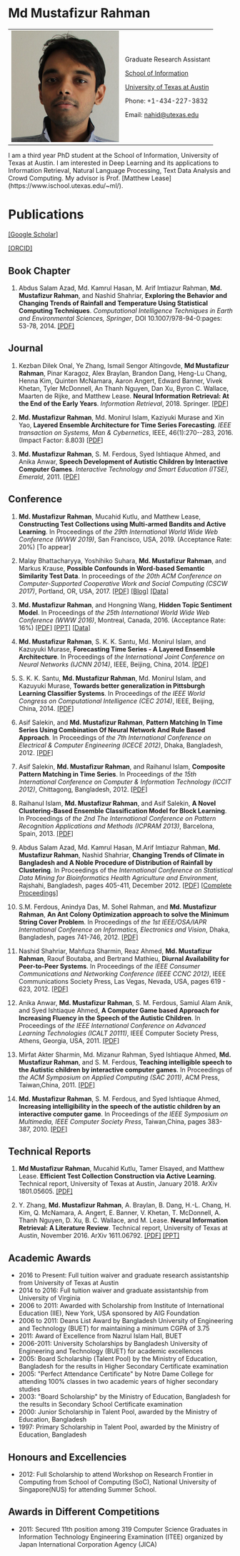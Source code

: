 # Md Mustafizur Rahman 

<table border="0" cellspacing="0" cellpadding="0" style="border-style: none">
<tr>
<td>
<img src="pictures/mustafiz.jpg" height="250" alt="Md Mustafizur Rahman" style="border-style: none">
</td>
<td>
<p>
Graduate Research Assistant <br>

<a href="http://www.ischool.utexas.edu/">School of Information</a> <br> 

<a href="http://www.utexas.edu/">University of Texas at Austin</a><br>

Phone: +1-434-227-3832<br>

Email: nahid@utexas.edu
</p>
</td>
</tr>
</table>
I am a third year PhD student at the School of Information, University of Texas at Austin. I am interested in Deep Learning  and its applications to Information Retrieval, Natural Language Processing, Text Data Analysis and Crowd Computing. My advisor is Prof. [Matthew Lease](https://www.ischool.utexas.edu/~ml/).


# <a name="publication"></a>Publications
[[Google Scholar]](http://scholar.google.com/citations?hl=en&user=-Lae4twAAAAJ) 
<!--[[Research Gate]](https://www.researchgate.net/profile/Md_Mustafizur_Rahman5)-->
[[ORCID]](https://orcid.org/0000-0002-3940-9976)

## Book Chapter
1. Abdus Salam Azad, Md. Kamrul Hasan, M. Arif Imtiazur Rahman, **Md. Mustafizur Rahman**, and Nashid Shahriar, **Exploring the Behavior and Changing Trends of Rainfall and Temperature Using Statistical Computing Techniques**. _Computational Intelligence Techniques in Earth and Environmental Sciences, Springer_, DOI 10.1007/978-94-0:pages: 53-78, 2014. [[PDF]](http://link.springer.com/chapter/10.1007%2F978-94-017-8642-3_3)

## Journal
1. Kezban Dilek Onal, Ye Zhang, Ismail Sengor Altingovde, **Md Mustafizur Rahman**, Pinar Karagoz, Alex Braylan, Brandon Dang, Heng-Lu Chang, Henna Kim, Quinten McNamara, Aaron Angert, Edward Banner, Vivek Khetan, Tyler McDonnell, An Thanh Nguyen, Dan Xu, Byron C. Wallace, Maarten de Rijke, and Matthew Lease. **Neural Information Retrieval: At the End of the Early Years**. _Information Retrieval_, 2018. Springer. [[PDF]](https://link.springer.com/article/10.1007%2Fs10791-017-9321-y) 

2. **Md. Mustafizur Rahman**, Md. Monirul Islam, Kaziyuki Murase and Xin Yao, **Layered Ensemble Architecture for Time Series Forecasting**. _IEEE transaction on Systems, Man & Cybernetics_, IEEE, 46(1):270--283, 2016. (Impact Factor: 8.803) [[PDF]](http://dx.doi.org/10.1109/TCYB.2015.2401038)

3. **Md. Mustafizur Rahman**, S. M. Ferdous, Syed Ishtiaque Ahmed, and Anika Anwar, **Speech Development of Autistic Children by Interactive Computer Games**. _Interactive Technology and Smart Education (ITSE), Emerald_, 2011. [[PDF]](http://dx.doi.org/10.1108/17415651111189450)

## Conference
1. **Md. Mustafizur Rahman**, Mucahid Kutlu, and Matthew Lease, **Constructing Test Collections using Multi-armed Bandits and Active Learning**. In Proceedings of _the 29th International World Wide Web Conference (WWW 2019)_,  San Francisco, USA, 2019. (Acceptance Rate: 20%) [To appear]

2. Malay Bhattacharyya, Yoshihiko Suhara, **Md. Mustafizur Rahman**, and Markus Krause, **Possible Confounds in Word-based Semantic Similarity Test Data**. In proceedings of _the 20th ACM Conference on Computer-Supported Cooperative Work and Social Computing (CSCW 2017)_, Portland, OR, USA, 2017. [[PDF]](http://dx.doi.org/10.1145/3022198.3026357) [[Blog]](https://humancomputation.com/blog/?p=9492) [[Data]](https://github.com/suhara/CrowdWS/)

3. **Md. Mustafizur Rahman**, and Hongning Wang, **Hidden Topic Sentiment Model**. In Proceedings of _the 25th International World Wide Web Conference (WWW 2016)_, Montreal, Canada, 2016. (Acceptance Rate: 16%) [[PDF]](http://dl.acm.org/citation.cfm?id=2883072) [[PPT]](/paper/mustafiz-WWW16-v1.pptx) <a href="dataset#data_www2016">[Data]</a>

4. **Md. Mustafizur Rahman**, S. K. K. Santu, Md. Monirul Islam, and Kazuyuki Murase, **Forecasting Time Series - A Layered Ensemble Architecture**. In Proceedings of _the International Joint Conference on Neural Networks (IJCNN 2014)_, IEEE, Beijing, China, 2014. [[PDF]](https://doi.org/10.1109/IJCNN.2014.6889682)

5. S. K. K. Santu, **Md. Mustafizur Rahman**, Md. Monirul Islam, and Kazuyuki Murase, **Towards better generalization in Pittsburgh Learning Classifier Systems**. In Proceedings of _the IEEE World Congress on Computational Intelligence (CEC 2014)_, IEEE, Beijing, China, 2014. [[PDF]](https://doi.org/10.1109/CEC.2014.6900388)

6. Asif Salekin, and **Md. Mustafizur Rahman**, **Pattern Matching In Time Series Using Combination Of Neural Network And Rule Based Approach**. In Proceedings of _the 7th International Conference on Electrical & Computer Engineering (ICECE 2012)_, Dhaka, Bangladesh, 2012. [[PDF]](https://doi.org/10.1109/ICECE.2012.6471591)

7. Asif Salekin, **Md. Mustafizur Rahman**, and Raihanul Islam, **Composite Pattern Matching in Time Series**. In Proceedings of _the 15th International Conference on Computer & Information Technology (ICCIT 2012)_, Chittagong, Bangladesh, 2012. [[PDF]](https://doi.org/10.1109/ICCITechn.2012.6509784)

8. Raihanul Islam, **Md. Mustafizur Rahman**, and Asif Salekin, **A Novel Clustering-Based Ensemble Classification Model for Block Learning**. In Proceedings of _the 2nd The International Conference on Pattern Recognition Applications and Methods (ICPRAM 2013)_, Barcelona, Spain, 2013. [[PDF]](http://dblp.uni-trier.de/db/conf/icpram/icpram2013.html#IslamRSCA13)

9. Abdus Salam Azad, Md. Kamrul Hasan, M.Arif Imtiazur Rahman, **Md. Mustafizur Rahman**, Nashid Shahriar, **Changing Trends of Climate in Bangladesh and A Noble Procedure of Distribution of Rainfall by Clustering**. In Proceedings of the _International Conference on Statistical Data Mining for Bioinformatics Health Agriculture and Environment_, Rajshahi, Bangladesh, pages 405-411, December 2012. [[PDF]](./paper/ICSDM_2012.pdf) [[Complete Proceedings]](./paper/ICSDM_Proceedings_2012.pdf)

10. S.M. Ferdous, Anindya Das, M. Sohel Rahman, and **Md. Mustafizur Rahman**, **An Ant Colony Optimization approach to solve the Minimum String Cover Problem**. In Proceedings of _the 1st IEEE/OSA/IAPR International Conference on Informatics, Electronics and Vision_, Dhaka, Bangladesh, pages 741-746, 2012. [[PDF]](https://doi.org/10.1109/ICIEV.2012.6317422)

11. Nashid Shahriar, Mahfuza Sharmin, Reaz Ahmed, **Md. Mustafizur Rahman**, Raouf Boutaba, and Bertrand Mathieu, **Diurnal Availability for Peer-to-Peer Systems**. In Proceedings of _the IEEE Consumer Communications and Networking Conference (IEEE CCNC 2012)_, IEEE Communications Society Press, Las Vegas, Nevada, USA, pages 619 - 623, 2012. [[PDF]](https://doi.org/10.1109/CCNC.2012.6181140)

12. Anika Anwar, **Md. Mustafizur Rahman**, S. M. Ferdous, Samiul Alam Anik, and Syed Ishtiaque Ahmed, **A Computer Game based Approach for Increasing Fluency in the Speech of the Autistic Children**. In Proceedings of _the IEEE International Conference on Advanced Learning Technologies (ICALT 20111)_, IEEE Computer Society Press, Athens, Georgia, USA, 2011. [[PDF]](https://doi.org/10.1109/ICALT.2011.13)

13. Mirfat Akter Sharmin, Md. Mizanur Rahman, Syed Ishtiaque Ahmed, **Md. Mustafizur Rahman**, and S. M. Ferdous, **Teaching intelligible speech to the Autistic children by interactive computer games**. In Proceedings of _the ACM Symposium on Applied Computing (SAC 2011)_, ACM Press, Taiwan,China, 2011. [[PDF]](https://doi.org/10.1145/1982185.1982450)

14. **Md. Mustafizur Rahman**, S. M. Ferdous, and Syed Ishtiaque Ahmed, **Increasing intelligibility in the speech of the autistic children by an interactive computer game**. In Proceedings of _the IEEE Symposium on Multimedia, IEEE Computer Society Press_, Taiwan,China, pages 383-387, 2010. [[PDF]](https://doi.org/10.1109/ISM.2010.64)

## Technical Reports
1. **Md Mustafizur Rahman**, Mucahid Kutlu, Tamer Elsayed, and Matthew Lease. **Efficient Test Collection Construction via Active Learning**. Technical report, University of Texas at Austin, January 2018. ArXiv 1801.05605. [[PDF]](https://arxiv.org/abs/1801.05605)

2. Y. Zhang, **Md. Mustafizur Rahman**, A. Braylan, B. Dang, H.-L. Chang, H. Kim, Q. McNamara, A. Angert, E. Banner, V. Khetan, T. McDonnell, A. Thanh Nguyen, D. Xu, B. C. Wallace, and M. Lease. **Neural Information Retrieval: A Literature Review**. Technical report, University of Texas at Austin, November 2016. ArXiv 1611.06792. [[PDF]](https://arxiv.org/abs/1611.06792) [[PPT]](http://www.slideshare.net/mattlease/deep-learning-for-information-retrieval-models-progress-opportunities)

## <a name="award"></a>Academic Awards

- 2016 to Present: Full tuition waiver and graduate research assistantship from University of Texas at Austin
- 2014 to 2016: Full tuition waiver and graduate assistantship from University of Virginia
- 2006 to 2011: Awarded with Scholarship from Institute of International Education (IIE), New York, USA sponsored by AIG Foundation
- 2006 to 2011: Deans List Award by Bangladesh University of Engineering and Technology (BUET) for maintaining a minimum CGPA of 3.75
- 2011: Award of Excellence from Nazrul Islam Hall, BUET
- 2006-2011: University Scholarships by Bangladesh University of Engineering and Technology (BUET) for academic excellences
- 2005: Board Scholarship (Talent Pool) by the Ministry of Education, Bangladesh for the results in Higher Secondary Certificate examination
- 2005: "Perfect Attendance Certificate" by Notre Dame College for attending 100% classes in two academic years of higher secondary studies
- 2003: "Board Scholarship" by the Ministry of Education, Bangladesh for the results in Secondary School Certificate examination
- 2000: Junior Scholarship in Talent Pool, awarded by the Ministry of Education, Bangladesh
- 1997: Primary Scholarship in Talent Pool, awarded by the Ministry of Education, Bangladesh

## Honours and Excellencies
- 2012: Full Scholarship to attend Workshop on Research Frontier in Computing from School of Computing (SoC), National University of Singapore(NUS) for attending Summer School.

## Awards in Different Competitions
- 2011: Secured 11th position among 319 Computer Science Graduates in Information Technology Engineering Examination (ITEE) organized by Japan International Corporation Agency (JICA)

